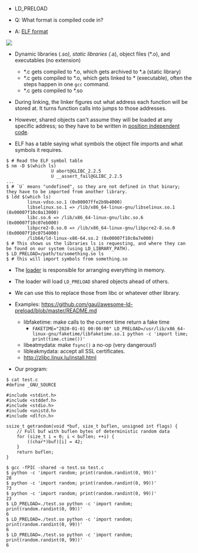
- LD_PRELOAD

- Q: What format is compiled code in?
- A: [ELF format](https://en.wikipedia.org/wiki/Executable_and_Linkable_Format)

![](https://upload.wikimedia.org/wikipedia/commons/e/e4/ELF_Executable_and_Linkable_Format_diagram_by_Ange_Albertini.png)

- Dynamic libraries (*.so), static libraries (*.a), object files (*.o), and executables (no extension)

  - *.c gets compiled to *.o, which gets archived to *.a (static library)
  - *.c gets compiled to *.o, which gets linked to * (executable), often the steps happen in one `gcc` command.
  - *.c gets compiled to *.so

- During linking, the linker figures out what address each function will be stored at. It turns function calls into jumps to those addresses.
- However, shared objects can't assume they will be loaded at any specific address; so they have to be written in [position independent code](https://en.wikipedia.org/wiki/Position-independent_code).

- ELF has a table saying what symbols the object file imports and what symbols it requires.

```
$ # Read the ELF symbol table
$ nm -D $(which ls)
                 U abort@GLIBC_2.2.5
                 U __assert_fail@GLIBC_2.2.5
...
$ # `U` means "undefined", so they are not defined in that binary; they have to be imported from another library.
$ ldd $(which ls)
        linux-vdso.so.1 (0x00007ffe2b9b4000)
        libselinux.so.1 => /lib/x86_64-linux-gnu/libselinux.so.1 (0x00007f10c0a13000)
        libc.so.6 => /lib/x86_64-linux-gnu/libc.so.6 (0x00007f10c07eb000)
        libpcre2-8.so.0 => /lib/x86_64-linux-gnu/libpcre2-8.so.0 (0x00007f10c0754000)
        /lib64/ld-linux-x86-64.so.2 (0x00007f10c0a7e000)
$ # This shows us the libraries ls is requesting, and where they can be found on our system (using LD_LIBRARY_PATH).
$ LD_PRELOAD=/path/to/something.so ls
$ # this will import symbols from something.so
```

- The [loader](https://linux.die.net/man/8/ld-linux) is responsible for arranging everything in memory.
- The loader will load `LD_PRELOAD` shared objects ahead of others.
- We can use this to replace those from libc or whatever other library.
- Examples: https://github.com/gaul/awesome-ld-preload/blob/master/README.md
  - libfaketime: make calls to the current time return a fake time
    - `FAKETIME="2020-01-01 00:00:00" LD_PRELOAD=/usr/lib/x86_64-linux-gnu/faketime/libfaketime.so.1 python -c 'import time; print(time.ctime())'`
  - libeatmydata: make `fsync()` a no-op (very dangerous!)
  - libleakmydata: accept all SSL certificates.
  - http://zlibc.linux.lu/install.html

- Our program:

```
$ cat test.c
#define _GNU_SOURCE

#include <stdint.h>
#include <stddef.h>
#include <stdio.h>
#include <unistd.h>
#include <dlfcn.h>

ssize_t getrandom(void *buf, size_t buflen, unsigned int flags) {
    // Full buf with buflen bytes of deterministic random data
    for (size_t i = 0; i < buflen; ++i) {
        ((char*)buf)[i] = 42;
    }
    return buflen;
}

$ gcc -fPIC -shared -o test.so test.c
$ python -c 'import random; print(random.randint(0, 99))'
28
$ python -c 'import random; print(random.randint(0, 99))'
73
$ python -c 'import random; print(random.randint(0, 99))'
23
$ LD_PRELOAD=./test.so python -c 'import random; print(random.randint(0, 99))'
6
$ LD_PRELOAD=./test.so python -c 'import random; print(random.randint(0, 99))'
6
$ LD_PRELOAD=./test.so python -c 'import random; print(random.randint(0, 99))'
6
```
